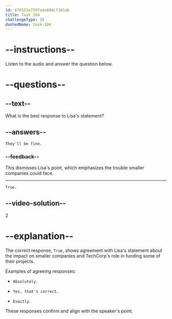 ```yaml
---
id: 678553a759feaa680cf381ab
title: Task 104
challengeType: 19
dashedName: task-104
---
```


<!-- (Audio) Lisa: If that happened, a lot of smaller companies would be in trouble, too. TechCorp helps fund some of their projects. -->

<!-- SPEAKING -->

# --instructions--

Listen to the audio and answer the question below.

# --questions--

## --text--

What is the best response to Lisa's statement?

## --answers--

`They'll be fine.`

### --feedback--

This dismisses Lisa's point, which emphasizes the trouble smaller companies could face.

---

`True.`

## --video-solution--

2

# --explanation--

The correct response, `True`, shows agreement with Lisa's statement about the impact on smaller companies and TechCorp's role in funding some of their projects.

Examples of agreeing responses:

- `Absolutely.`

- `Yes, that's correct.`

- `Exactly.`

These responses confirm and align with the speaker's point.
